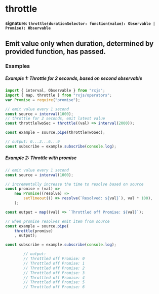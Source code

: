 # throttle

#### signature: `throttle(durationSelector: function(value): Observable | Promise): Observable`

## Emit value only when duration, determined by provided function, has passed.

### Examples

##### Example 1: Throttle for 2 seconds, based on second observable


```ts
import { interval, Observable } from "rxjs";
import { map, throttle } from "rxjs/operators";
var Promise = require("promise");

// emit value every 1 second
const source = interval(1000);
// throttle for 2 seconds, emit latest value
const throttleTwoSec = throttle((val) => interval(2000));

const example = source.pipe(throttleTwoSec);

// output: 0...3...6...9
const subscribe = example.subscribe(console.log);
```

##### Example 2: Throttle with promise


```ts
// emit value every 1 second
const source = interval(1000);

// incrementally increase the time to resolve based on source
const promise = (val) =>
    new Promise((resolve) =>
        setTimeout(() => resolve(`Resolved: ${val}`), val * 100),
    );

const output = map((val) => `Throttled off Promise: ${val}`);

// when promise resolves emit item from source
const example = source.pipe(
    throttle(promise)
    , output);

const subscribe = example.subscribe(console.log);

        // output:
        // Throttled off Promise: 0
        // Throttled off Promise: 1
        // Throttled off Promise: 2
        // Throttled off Promise: 3
        // Throttled off Promise: 4
        // Throttled off Promise: 5
        // Throttled off Promise: 6
```